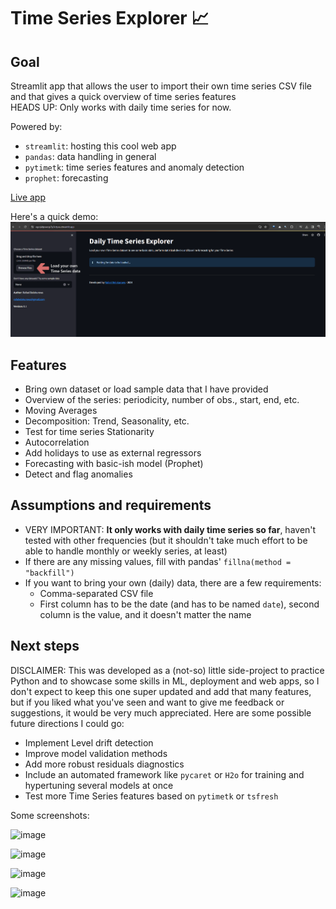 # Time Series Explorer 📈

## Goal
Streamlit app that allows the user to import their own time series CSV file and that gives a quick overview of time series features  
HEADS UP: Only works with daily time series for now.  

Powered by: 
- `streamlit`: hosting this cool web app
- `pandas`: data handling in general
- `pytimetk`: time series features and anomaly detection
- `prophet`: forecasting

[Live app](https://egcvjidpswxzp7p3ictpax.streamlit.app/)  

Here's a quick demo:
![Demo](./other/demo_daily_time_series_explorer.gif)

## Features
- Bring own dataset or load sample data that I have provided 
- Overview of the series: periodicity, number of obs., start, end, etc.
- Moving Averages
- Decomposition: Trend, Seasonality, etc.
- Test for time series Stationarity
- Autocorrelation
- Add holidays to use as external regressors
- Forecasting with basic-ish model (Prophet)
- Detect and flag anomalies

## Assumptions and requirements
- VERY IMPORTANT: **It only works with daily time series so far**, haven't tested with other frequencies (but it shouldn't take much effort to be able to handle monthly or weekly series, at least)
- If there are any missing values, fill with pandas' `fillna(method = "backfill")`
- If you want to bring your own (daily) data, there are a few requirements:
    - Comma-separated CSV file
    - First column has to be the date (and has to be named `date`), second column is the value, and it doesn't matter the name

## Next steps
DISCLAIMER: This was developed as a (not-so) little side-project to practice Python and to showcase some skills in ML, deployment and web apps, so I don't expect to keep this one super updated and add that many features, but if you liked what you've seen and want to give me feedback or suggestions, it would be very much appreciated.
Here are some possible future directions I could go:
- Implement Level drift detection
- Improve model validation methods
- Add more robust residuals diagnostics
- Include an automated framework like `pycaret` or `H2o` for training and hypertuning several models at once
- Test more Time Series features based on `pytimetk` or `tsfresh`

Some screenshots:

![image](https://github.com/rafabelokurows/time_series_explorer/assets/55976107/2812c83c-c0c1-4448-a5e3-eb914992e1c5)

![image](https://github.com/rafabelokurows/time_series_explorer/assets/55976107/03161477-6f32-455c-bfdd-ba4dea7c3577)

![image](https://github.com/rafabelokurows/time_series_explorer/assets/55976107/6852f274-f5eb-4657-a37b-b859c4c8e0ad)

![image](https://github.com/rafabelokurows/time_series_explorer/assets/55976107/7ad86b2a-a847-477d-9b87-c9b2b6f420f7)

